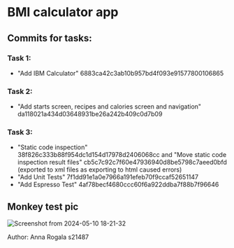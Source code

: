# BMI calculator app

## Commits for tasks:
### Task 1:  
- "Add IBM Calculator" 6883ca42c3ab10b957bd4f093e91577800106865
### Task 2:  
- "Add starts screen, recipes and calories screen and navigation" da118021a434d03648931be26a242b409c0d7b09
### Task 3:  
- "Static code inspection" 38f826c333b88f954dc1d154d17978d2406068cc and "Move static code inspection result files" cb5c7c92c7f60e47936940d8be5798c7aeed0bfd (exported to xml files as exporting to html caused errors)  
- "Add Unit Tests" 7f1dd91e1a0e7966a191efeb70f9ccaf52651147  
- "Add Espresso Test" 4af78becf4680ccc60f6a922ddba7f88b7f96646

## Monkey test pic

![Screenshot from 2024-05-10 18-21-32](https://github.com/annarogala/BMI_android_app/assets/13242654/9f825267-4bc6-4806-bcf0-2e7f03f0cb31)



Author: Anna Rogala s21487

